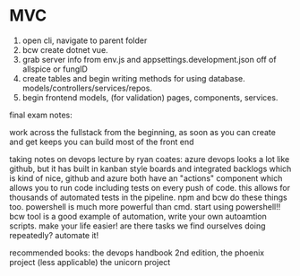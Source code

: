 # MVC
1. open cli, navigate to parent folder
2. bcw create dotnet vue.
3. grab server info from env.js and appsettings.development.json off of allspice or fungID
4. create tables and begin writing methods for using database. models/controllers/services/repos.
5. begin frontend models, (for validation) pages, components, services.

final exam notes:

work across the fullstack from the beginning, as soon as you can create and get keeps you can build most of the front end

taking notes on devops lecture by ryan coates: azure devops looks a lot like github, but it has built in kanban style boards and integrated backlogs which is kind of nice, github and azure both have an "actions" component which allows you to run code including tests on every push of code. this allows for thousands of automated tests in the pipeline. npm and bcw do these things too. powershell is much more powerful than cmd. start using powershell!! bcw tool is a good example of automation, write your own autoamtion scripts. make your life easier! are there tasks we find ourselves doing repeatedly? automate it!

recommended books:
the devops handbook 2nd edition, 
the phoenix project  (less applicable)
the unicorn project